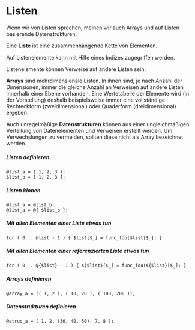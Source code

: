 # Listen

Wenn wir von Listen sprechen, meinen wir auch Arrays und auf Listen basierende Datenstrukturen.

Eine **Liste** ist eine zusammenhängende Kette von Elementen.

Auf Listenelemente kann mit Hilfe eines Indizes zugegriffen werden.

Listenelemente können Verweise auf andere Listen sein.

**Arrays** sind mehrdimensionale Listen. In ihnen sind, je nach Anzahl der Dimensionen, immer die gleiche Anzahl an Verweisen auf andere Listen innerhalb einer Ebene vorhanden. Eine Wertetabelle der Elemente wird (in der Vorstellung) deshalb beispielsweise immer eine vollständige Rechteckform (zweidimensional) oder Quaderform (dreidimensional) ergeben.

Auch unregelmäßige **Datenstrukturen** können aus einer ungleichmäßigen Verteilung von Datenelementen und Verweisen erstellt werden. Um Verwechslungen zu vermeiden, sollten diese nicht als Array bezeichnet werden.

##### Listen definieren
`@list_a = ( 1, 2, 3 );`  
`$list_b = [ 1, 2, 3 ];`  

##### Listen klonen
`@list_a = @list_b;`  
`@list_a = @{ $list_b };`

##### Mit allen Elementen einer Liste etwas tun
`for ( 0 .. @list - 1 ) { $list[$_] = func_foo($list[$_]; }`

##### Mit allen Elementen einer referenzierten Liste etwas tun
`for ( 0 .. @{$list} - 1 ) { ${$list}[$_] = func_foo(${$list}[$_]; }`

##### Arrays definieren
`@array_a = (( 1, 2 ), ( 10, 20 ), ( 100, 200 ));`

##### Datenstrukturen definieren
`@struc_a = ( 1, 2, (30, 40, 50), 7, 8 );`
